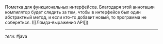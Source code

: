 Пометка для функциональных интерфейсов. Благодаря этой аннотации компилятор будет следить за тем, чтобы в интерфейсе был один абстрактный метод, и если кто-то добавит новый, то программа не собереться. ([[Лямда-выражения API]])

---
*теги:* #java 
